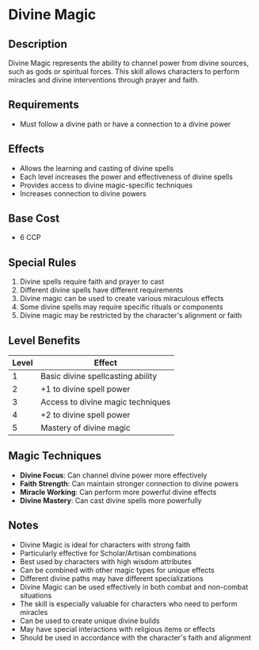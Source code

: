 # Divine Magic

## Description
Divine Magic represents the ability to channel power from divine sources, such as gods or spiritual forces. This skill allows characters to perform miracles and divine interventions through prayer and faith.

## Requirements
- Must follow a divine path or have a connection to a divine power

## Effects
- Allows the learning and casting of divine spells
- Each level increases the power and effectiveness of divine spells
- Provides access to divine magic-specific techniques
- Increases connection to divine powers

## Base Cost
- 6 CCP

## Special Rules
1. Divine spells require faith and prayer to cast
2. Different divine spells have different requirements
3. Divine magic can be used to create various miraculous effects
4. Some divine spells may require specific rituals or components
5. Divine magic may be restricted by the character's alignment or faith

## Level Benefits
| Level | Effect |
|-------|--------|
| 1 | Basic divine spellcasting ability |
| 2 | +1 to divine spell power |
| 3 | Access to divine magic techniques |
| 4 | +2 to divine spell power |
| 5 | Mastery of divine magic |

## Magic Techniques
- **Divine Focus**: Can channel divine power more effectively
- **Faith Strength**: Can maintain stronger connection to divine powers
- **Miracle Working**: Can perform more powerful divine effects
- **Divine Mastery**: Can cast divine spells more powerfully

## Notes
- Divine Magic is ideal for characters with strong faith
- Particularly effective for Scholar/Artisan combinations
- Best used by characters with high wisdom attributes
- Can be combined with other magic types for unique effects
- Different divine paths may have different specializations
- Divine Magic can be used effectively in both combat and non-combat situations
- The skill is especially valuable for characters who need to perform miracles
- Can be used to create unique divine builds
- May have special interactions with religious items or effects
- Should be used in accordance with the character's faith and alignment 
